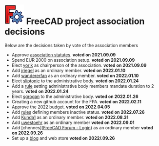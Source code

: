 # <img src="images/freecad.svg" style="zoom:50%;" /> FreeCAD project association decisions

Below are the decisions taken by vote of the association members

* Approve [association statutes](https://github.com/FreeCAD/FPA/blob/main/statutes.md). **voted on 2021.09.09**
* Spend EUR 2000 on association setup. **voted on 2021.09.09**
* Elect [yorik](https://forum.freecadweb.org/memberlist.php?mode=viewprofile&u=68) as chairperson of the association. **voted on 2021.09.09**
* Add [jriegel](https://forum.freecadweb.org/memberlist.php?mode=viewprofile&u=67) as an ordinary member. **voted on 2022.01.10**
* Add [wandererfan](https://forum.freecadweb.org/memberlist.php?mode=viewprofile&u=1375) as an ordinary member. **voted on 2022.01.10**
* Elect [sliptonic](https://forum.freecadweb.org/memberlist.php?mode=viewprofile&u=708) to the administrative body. **voted on 2022.01.24**
* Add a [rule](https://github.com/FreeCAD/FPA/commit/52718bb6f05553725e2fb47087a855052317ad49) setting administrative body members mandate duration to 2 years. **voted on 2022.01.24**
* Elect [sgrogan](https://forum.freecadweb.org/memberlist.php?mode=viewprofile&u=4252) to the administrative body. **voted on 2022.01.26**
* Creating a new github account for the FPA. **voted on 2022.02.11**
* Approve the [2022 budget](https://github.com/FreeCAD/FPA/blob/main/budgets/2022.md). **voted on 2022.04.05**
* Add [rules](https://github.com/FreeCAD/FPA/commit/e40eaeea0a3a665a6c8e6eb20a64bfc0e34ba121) defining members inactive status. **voted on 2022.07.26**
* Add [Kunda1](https://forum.freecadweb.org/memberlist.php?mode=viewprofile&u=12229) as an ordinary member. **voted on 2022.08.31**
* Add [uwestoehr](https://forum.freecadweb.org/memberlist.php?mode=viewprofile&u=23505) as an ordinary member **voted on 2022.09.01**
* Add [chennes]([FreeCAD Forum - Login](https://forum.freecadweb.org/memberlist.php?mode=viewprofile&u=11959)) as an ordinary member **voted on 2022.09.26**
* Set up a [blog](https://blog.freecad.org) and web store **voted on 2022/.09.26**
